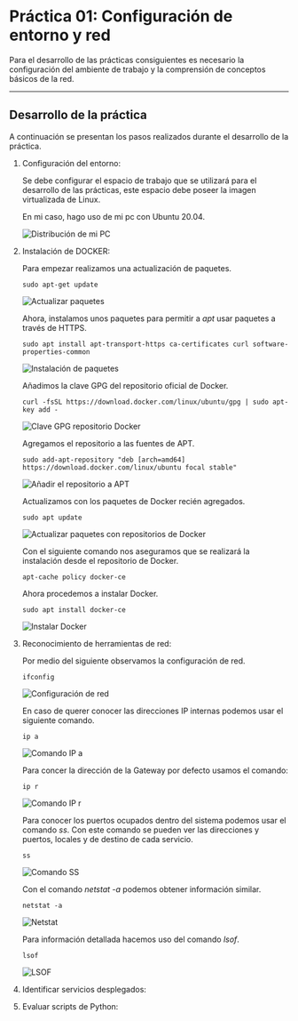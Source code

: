# Práctica 01: Configuración de entorno y red

Para el desarrollo de las prácticas consiguientes es necesario la configuración del ambiente de trabajo y la comprensión de conceptos básicos de la red.

---

## Desarrollo de la práctica

A continuación se presentan los pasos realizados durante el desarrollo de la práctica.

1. Configuración del entorno:

    Se debe configurar el espacio de trabajo que se utilizará para el desarrollo de las prácticas, este espacio debe poseer la imagen virtualizada de Linux.

    En mi caso, hago uso de mi pc con Ubuntu 20.04.

    ![Distribución de mi PC](/practica01/images/distro.png)

2. Instalación de DOCKER:

    Para empezar realizamos una actualización de paquetes. 
    
    `sudo apt-get update`

    ![Actualizar paquetes](/practica01/images/update.png)

    Ahora, instalamos unos paquetes para permitir a *apt* usar paquetes a través de HTTPS.

    `sudo apt install apt-transport-https ca-certificates curl software-properties-common`

    ![Instalación de paquetes](/practica01/images/libs.png)

    Añadimos la clave GPG del repositorio oficial de Docker.

    `curl -fsSL https://download.docker.com/linux/ubuntu/gpg | sudo apt-key add -`

    ![Clave GPG repositorio Docker](/practica01/images/GPG.png)

    Agregamos el repositorio a las fuentes de APT.

    `sudo add-apt-repository "deb [arch=amd64] https://download.docker.com/linux/ubuntu focal stable"`

    ![Añadir el repositorio a APT](/practica01/images/APT.png)

    Actualizamos con los paquetes de Docker recién agregados.

    `sudo apt update`

    ![Actualizar paquetes con repositorios de Docker](/practica01/images/update2.png)

    Con el siguiente comando nos aseguramos que se realizará la instalación desde el repositorio de Docker.

    `apt-cache policy docker-ce`

    Ahora procedemos a instalar Docker.

    `sudo apt install docker-ce`

    ![Instalar Docker](/practica01/images/install.png)

3. Reconocimiento de herramientas de red:

    Por medio del siguiente observamos la configuración de red.

    `ifconfig`

    ![Configuración de red](/practica01/images/ifconfig.png)

    En caso de querer conocer las direcciones IP internas podemos usar el siguiente comando.

    `ip a`

    ![Comando IP a](/practica01/images/ipa.png)

    Para concer la dirección de la Gateway por defecto usamos el comando:

    `ip r`

    ![Comando IP r](/practica01/images/ipr.png)

    Para conocer los puertos ocupados dentro del sistema podemos usar el comando *ss*. Con este comando se pueden ver las direcciones y puertos, locales y de destino de cada servicio.

    `ss`

    ![Comando SS](/practica01/images/ss.png)

    Con el comando *netstat -a* podemos obtener información similar.

    `netstat -a`

    ![Netstat](/practica01/images/netstat.png)

    Para información detallada hacemos uso del comando *lsof*.

    `lsof`

    ![LSOF](/practica01/images/lsof.png)

4. Identificar servicios desplegados:

    

5. Evaluar scripts de Python:

